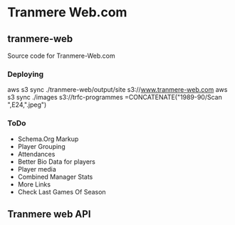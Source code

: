 # Tranmere Web.com

## tranmere-web
Source code for Tranmere-Web.com

### Deploying

aws s3 sync ./tranmere-web/output/site s3://www.tranmere-web.com
aws s3 sync ./images s3://trfc-programmes
=CONCATENATE("1989-90/Scan ",E24,".jpeg")


### ToDo

  * Schema.Org Markup
  * Player Grouping
  * Attendances
  * Better Bio Data for players
  * Player media
  * Combined Manager Stats
  * More Links
  * Check Last Games Of Season 
  
## Tranmere web API

###  
  

